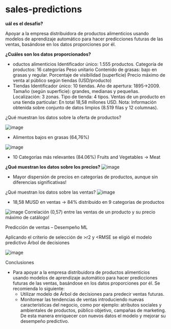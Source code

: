 # sales-predictions

**uál es el desafío?**

Apoyar a la empresa distribuidora de productos alimenticios usando modelos de aprendizaje automático para hacer predicciones futuras de las ventas, basándose en los datos proporciones por él.

**¿Cuáles son los datos proporcionados?**

* oductos alimenticios
    Identificador único: 1.555 productos.
    Categoría de productos: 16 categorías
    Peso unitario
    Contenido de grasas: bajo en grasas y regular.
    Porcentaje de visibilidad (superficie)
    Precio máximo de venta al público según tiendas (USD/producto)
* Tiendas
    Identificador único: 10 tiendas.
    Año de apertura: 1895->2009.
    Tamaño (según superficie): grandes, medianas y pequeñas.
    Localización: 3 zonas.
    Tipo de tienda: 4 tipos.
    Ventas de un producto en una tienda particular: En total 18,58 millones USD.
Nota: Información obtenida sobre conjunto de datos limpios (8.519 filas y 12 columnas).


¿Qué muestran los datos sobre la oferta de productos?

![image](https://user-images.githubusercontent.com/106708017/189439017-290ac470-8fee-415f-a51e-37131768215d.png)
+ Alimentos bajos en grasas (64,76%)

![image](https://user-images.githubusercontent.com/106708017/189439118-d62757f2-c00e-4a87-9913-7a69910a12fc.png)
+ 10 Categorías más relevantes (84.06%) Fruits and Vegetables → Meat


**¿Qué muestran los datos sobre los precios?**
![image](https://user-images.githubusercontent.com/106708017/189439205-839e3c35-02ad-49de-9fcd-7e9c20253f42.png)

+ Mayor dispersión de precios en categorías de productos, aunque sin diferencias significativas!

¿Qué muestran los datos sobre las ventas?
![image](https://user-images.githubusercontent.com/106708017/189439283-bcf0feaf-702e-45a2-ae64-28f4672a8a93.png)
+ 18,58 MUSD en ventas → 84% distribuido en 9 categorías de productos

![image](https://user-images.githubusercontent.com/106708017/189439332-5c8c6123-9c5c-4658-a922-0c7c2ce2a5b4.png)
Correlación (0,57) entre las ventas de un producto y su precio máximo de catálogo!


Predicción de ventas – Desempeño ML

Aplicando el criterio de selección de >r2 y <RMSE se eligió el modelo predictivo Árbol de decisiones

![image](https://user-images.githubusercontent.com/106708017/189439427-32a65bcf-0b43-4930-af0d-507887092016.png)

Conclusiones

* Para apoyar a la empresa distribuidora de productos alimenticios usando modelos de aprendizaje automático para hacer predicciones futuras de las ventas, basándose en los datos proporciones por él. Se recomienda lo siguiente:
    + Utilizar modelo de Árbol de decisiones para predecir ventas futuras.
    + Monitorear las tendencias de ventas introduciendo nuevas características del negocio, como por ejemplo: atributos sociales y ambientales de productos, público objetivo, campañas de marketing. De esta manera enriquecer con nuevos datos el modelo y mejorar su desempeño predictivo.



























